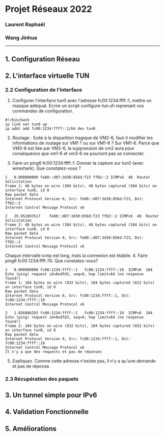# Projet Réseaux 2022
### Laurent Raphaël 
### Wang Jinhua
-------------------------------
## 1. Configuration Réseau
## 2. L'interface virtuelle TUN
### 2.2 Configuration de l'interface
1. Configurer l'interface tun0 avec l'adresse fc00:<zero-width space>1234:ffff::1, mettre un masque adéquat. Ecrire un script configure-tun.sh reprenant vos commandes de configuration.
```
#!/bin/bash
ip link set tun0 up
ip addr add fc00:1234:ffff::1/64 dev tun0
```
2. Routage : Suite à la disparition tragique de VM2-6, faut-il modifier les informations de routage sur VM1 ? ou sur VM1-6 ?
Sur VM1-6. Parce que VM3-6 est liée par VM2-6, la suppression de vm2 aura pour conséquence que vm1-6 et vm3-6 ne pourront pas se connecter.
   
3. Faire un ping6 fc00:<zero-width space>1234:ffff::1. Donner la capture sur tun0 (avec wireshark). Que constatez-vous ?
```
1	0.000000000	fe80::d07:3d30:856d:f23	ff02::2	ICMPv6	48	Router Solicitation
Frame 1: 48 bytes on wire (384 bits), 48 bytes captured (384 bits) on interface tun0, id 0
Raw packet data
Internet Protocol Version 6, Src: fe80::d07:3d30:856d:f23, Dst: ff02::2
Internet Control Message Protocol v6

2	29.952897617	fe80::d07:3d30:856d:f23	ff02::2	ICMPv6	48	Router Solicitation
Frame 2: 48 bytes on wire (384 bits), 48 bytes captured (384 bits) on interface tun0, id 0
Raw packet data
Internet Protocol Version 6, Src: fe80::d07:3d30:856d:f23, Dst: ff02::2
Internet Control Message Protocol v6
```
Chaque intervalle icmp est long, mais la connexion est établie.
4. Faire ping6 fc00:<zero-width space>1234:ffff::10. Que constatez-vous?
```
1	0.000000000	fc00:1234:ffff::1	fc00:1234:ffff::10	ICMPv6	104	Echo (ping) request id=0xdfd3, seq=8, hop limit=64 (no response found!)
Frame 1: 104 bytes on wire (832 bits), 104 bytes captured (832 bits) on interface tun0, id 0
Raw packet data
Internet Protocol Version 6, Src: fc00:1234:ffff::1, Dst: fc00:1234:ffff::10
Internet Control Message Protocol v6

2	1.026806293	fc00:1234:ffff::1	fc00:1234:ffff::10	ICMPv6	104	Echo (ping) request id=0xdfd3, seq=9, hop limit=64 (no response found!)
Frame 2: 104 bytes on wire (832 bits), 104 bytes captured (832 bits) on interface tun0, id 0
Raw packet data
Internet Protocol Version 6, Src: fc00:1234:ffff::1, Dst: fc00:1234:ffff::10
Internet Control Message Protocol v6
Il n'y a que des requests et pas de réponses
```
5. Expliquez.
Comme cette adresse n'existe pas, il n'y a qu'une demande et pas de réponse.

### 2.3 Récupération des paquets
###
## 3. Un tunnel simple pour IPv6
## 4. Validation Fonctionnelle
## 5. Améliorations
